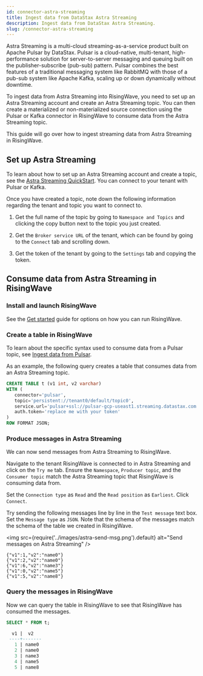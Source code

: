 ```yaml
---
id: connector-astra-streaming
title: Ingest data from DataStax Astra Streaming
description: Ingest data from DataStax Astra Streaming.
slug: /connector-astra-streaming
---
```


Astra Streaming is a multi-cloud streaming-as-a-service product built on Apache Pulsar by DataStax. Pulsar is a cloud-native, multi-tenant, high-performance solution for server-to-server messaging and queuing built on the publisher-subscribe (pub-sub) pattern. Pulsar combines the best features of a traditional messaging system like RabbitMQ with those of a pub-sub system like Apache Kafka, scaling up or down dynamically without downtime.

To ingest data from Astra Streaming into RisingWave, you need to set up an Astra Streaming account and create an Astra Streaming topic. You can then create a materialized or non-materialized source connection using the Pulsar or Kafka connector in RisingWave to consume data from the Astra Streaming topic.

This guide will go over how to ingest streaming data from Astra Streaming in RisingWave.

## Set up Astra Streaming 

To learn about how to set up an Astra Streaming account and create a topic, see the [Astra Streaming QuickStart](https://docs.datastax.com/en/streaming/astra-streaming/getting-started/index.html). You can connect to your tenant with Pulsar or Kafka.

Once you have created a topic, note down the following information regarding the tenant and topic you want to connect to.

1. Get the full name of the topic by going to `Namespace and Topics` and clicking the copy button next to the topic you just created.

2. Get the `Broker service URL` of the tenant, which can be found by going to the `Connect` tab and scrolling down.

3. Get the token of the tenant by going to the `Settings` tab and copying the token.

## Consume data from Astra Streaming in RisingWave

### Install and launch RisingWave

See the [Get started](../get-started.md) guide for options on how you can run RisingWave.

### Create a table in RisingWave

To learn about the specific syntax used to consume data from a Pulsar topic, see [Ingest data from Pulsar](../create-source/create-source-pulsar.md).

As an example, the following query creates a table that consumes data from an Astra Streaming topic.

```sql
CREATE TABLE t (v1 int, v2 varchar)
WITH (
   connector='pulsar',
   topic='persistent://tenant0/default/topic0',
   service.url='pulsar+ssl://pulsar-gcp-useast1.streaming.datastax.com:6651',
   auth.token='replace me with your token'
)
ROW FORMAT JSON;
```

### Produce messages in Astra Streaming

We can now send messages from Astra Streaming to RisingWave.

Navigate to the tenant RisingWave is connected to in Astra Streaming and click on the `Try me` tab. Ensure the `Namespace`, `Producer topic`, and the `Consumer topic` match the Astra Streaming topic that RisingWave is consuming data from. 

Set the `Connection type` as `Read` and the `Read position` as `Earliest`. Click `Connect`.

Try sending the following messages line by line in the `Test message` text box. Set the `Message type` as `JSON`. Note that the schema of the messages match the schema of the table we created in RisingWave.

<img
  src={require('../images/astra-send-msg.png').default}
  alt="Send messages on Astra Streaming"
/>

```terminal
{"v1":1,"v2":"name0"}
{"v1":2,"v2":"name0"}
{"v1":6,"v2":"name3"}
{"v1":0,"v2":"name5"}
{"v1":5,"v2":"name8"}
```

### Query the messages in RisingWave

Now we can query the table in RisingWave to see that RisingWave has consumed the messages.

```sql
SELECT * FROM t;

  v1 |  v2  
 ----+-------
   1 | name0
   2 | name0
   3 | name3
   4 | name5
   5 | name8
```
